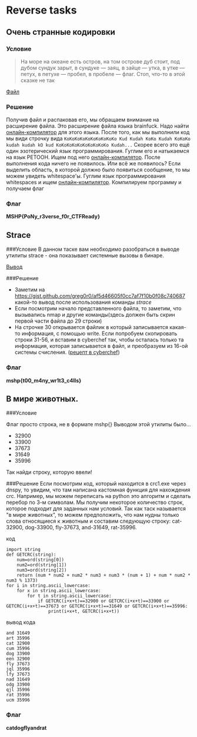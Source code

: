 # Reverse tasks

## Очень странные кодировки

### Условие

> На море на океане есть остров, на том острове дуб стоит, под дубом сундук зарыт, в сундуке — заяц, в зайце — утка, в утке — петух, в петухе — пробел, в пробеле — флаг. Стоп, что-то в этой сказке не так

[Файл](files/strange_codes/task.bf.zip)

### Решение

Получив файл и распаковав его, мы обращаем внимание на расширение файла. Это расширение файла языка brainfuck. Надо найти [онлайн-компилятор](https://www.dcode.fr/brainfuck-language) для этого языка. После того, как мы выполнили код мы види строчку вида `KoKoKoKoKoKoKoKoKoKo Kud Kudah KoKo Kudah KoKoKo kudah kudah kO kud KoKoKoKoKoKoKoKoKoKo Kudah...` Скорее всего это ещё один эзотерический язык программирования. Гуглим его и натыкаемся на язык PETOOH. Ищем под него [онлайн-компилятор](https://ky6uk.github.io/PETOOH/). После выполнения кода ничего не появилось. Или всё же появилось? Если выделить область, в которой должно было появиться сообщение, то мы можем увидеть whitespace'ы. Гуглим язык программирования whitespaces и ищем [онлайн-компилятор](https://www.dcode.fr/whitespace-language). Компилируем программу и получаем флаг

### Флаг 

**MSHP{PoNy_r3verse_f0r_CTFReady}**
## Strace
###Условие
В данном таске вам необходимо разобраться в выводе утилиты strace - она показывает системные вызовы в бинаре.

[Вывод](https://gist.github.com/greg0r0/af5d46605f0cc7af7f10b0f08c740687)

###Решение 
- Заметим на https://gist.github.com/greg0r0/af5d46605f0cc7af7f10b0f08c740687 какой-то вывод после использования команды *strace*
- Если посмотрим начало представленного файла, то заметим, что вызывались nmap и другие команды(здесь должен быть скрин первой части файла до 29 строки)
- На строчке 30 открывается файлик в который записывается какая-то информация, с помощью write. Если попробуем скопировать строки 31-56, и вставим в cyberchef так, чтобы осталась только та информация, которая записывается в файл, и преобразуем из 16-ой системы счисления. ([рецепт в cyberchef](https://gchq.github.io/CyberChef/#recipe=Fork(',%201)%20%20%20%20%20%20%20%20%20%20%20%20%20%20%20%20%20%20%20%20%20%20%20%3D%201','',false)) 

### Флаг

**mshp{t00_m4ny_wr1t3_c4lls}**

## В мире животных.

###Условие 

Флаг просто строка, не в формате mshp{}
Выводом этой утилиты было... 
* 32900
* 33900 
* 37673 
* 31649 
* 35996

Так найди строку, которую ввели!

###Решение 
Если посмотрим код, который находится в crc1.exe через dnspy, то увидим, что там написана кастомная функция для нахождения crc.
Например, мы можем переписать на python это алгоритм и сделать перебор по 3-м символам. Мы получим некоторое количество строк,
которое подходит для заданных нам условий. Так как таск называется "в мире животных", то можем предположить, что нам нудны только слова 
относящиеся к животным и составим следующую строку: cat-32900, dog-33900, fly-37673, and-31649, rat-35996.

код
```
import string
def GETCRC(string):
    num=ord(string[0])
    num2=ord(string[1])
    num3=ord(string[2])
    return (num * num2 + num2 * num3 + num3 * (num + 1) + num * num2 * num3 % 1373)
for i in string.ascii_lowercase:
    for x in string.ascii_lowercase:
        for t in string.ascii_lowercase:
            if GETCRC(i+x+t)==32900 or GETCRC(i+x+t)==33900 or GETCRC(i+x+t)==37673 or GETCRC(i+x+t)==31649 or GETCRC(i+x+t)==35996:
                print(i+x+t, GETCRC(i+x+t)) 
```
вывод кода
```act 32900
and 31649
art 35996
cat 32900
cum 35996
dog 33900
een 32900
fly 37673
jql 35996
lfy 37673
nad 31649
odg 33900
qjl 35996
rat 35996
ucm 35996
```
### Флаг

**catdogflyandrat**
